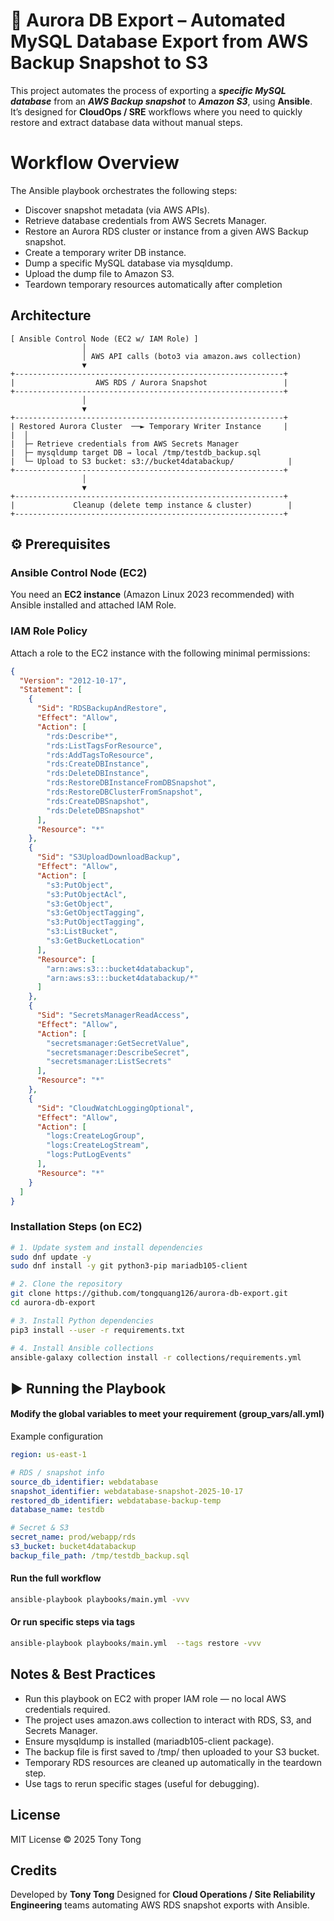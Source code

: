# 🧩 Aurora DB Export – Automated MySQL Database Export from AWS Backup Snapshot to S3

This project automates the process of exporting a ***specific MySQL database*** from an ***AWS Backup snapshot*** to ***Amazon S3***, using **Ansible**.
It’s designed for **CloudOps / SRE** workflows where you need to quickly restore and extract database data without manual steps.

# Workflow Overview
The Ansible playbook orchestrates the following steps:
- Discover snapshot metadata (via AWS APIs).
- Retrieve database credentials from AWS Secrets Manager.
- Restore an Aurora RDS cluster or instance from a given AWS Backup snapshot.
- Create a temporary writer DB instance.
- Dump a specific MySQL database via mysqldump.
- Upload the dump file to Amazon S3.
- Teardown temporary resources automatically after completion

## Architecture 
```pgsql
[ Ansible Control Node (EC2 w/ IAM Role) ]
                │
                │ AWS API calls (boto3 via amazon.aws collection)
                ▼
+------------------------------------------------------------+
|                  AWS RDS / Aurora Snapshot                 |
+------------------------------------------------------------+
                │
                ▼
+------------------------------------------------------------+
| Restored Aurora Cluster  ──► Temporary Writer Instance     |
|  │                                                           
|  ├─ Retrieve credentials from AWS Secrets Manager           
|  ├─ mysqldump target DB → local /tmp/testdb_backup.sql      
|  └─ Upload to S3 bucket: s3://bucket4databackup/            |
+------------------------------------------------------------+
                │
                ▼
+------------------------------------------------------------+
|             Cleanup (delete temp instance & cluster)        |
+------------------------------------------------------------+
```

## ⚙️ Prerequisites
### Ansible Control Node (EC2)
You need an **EC2 instance** (Amazon Linux 2023 recommended) with Ansible installed and attached IAM Role.

### IAM Role Policy
Attach a role to the EC2 instance with the following minimal permissions:
```json
{
  "Version": "2012-10-17",
  "Statement": [
    {
      "Sid": "RDSBackupAndRestore",
      "Effect": "Allow",
      "Action": [
        "rds:Describe*",
        "rds:ListTagsForResource",
        "rds:AddTagsToResource",
        "rds:CreateDBInstance",
        "rds:DeleteDBInstance",
        "rds:RestoreDBInstanceFromDBSnapshot",
        "rds:RestoreDBClusterFromSnapshot",
        "rds:CreateDBSnapshot",
        "rds:DeleteDBSnapshot"
      ],
      "Resource": "*"
    },
    {
      "Sid": "S3UploadDownloadBackup",
      "Effect": "Allow",
      "Action": [
        "s3:PutObject",
        "s3:PutObjectAcl",
        "s3:GetObject",
        "s3:GetObjectTagging",
        "s3:PutObjectTagging",
        "s3:ListBucket",
        "s3:GetBucketLocation"
      ],
      "Resource": [
        "arn:aws:s3:::bucket4databackup",
        "arn:aws:s3:::bucket4databackup/*"
      ]
    },
    {
      "Sid": "SecretsManagerReadAccess",
      "Effect": "Allow",
      "Action": [
        "secretsmanager:GetSecretValue",
        "secretsmanager:DescribeSecret",
        "secretsmanager:ListSecrets"
      ],
      "Resource": "*"
    },
    {
      "Sid": "CloudWatchLoggingOptional",
      "Effect": "Allow",
      "Action": [
        "logs:CreateLogGroup",
        "logs:CreateLogStream",
        "logs:PutLogEvents"
      ],
      "Resource": "*"
    }
  ]
}
```
### Installation Steps (on EC2)
```bash
# 1. Update system and install dependencies
sudo dnf update -y
sudo dnf install -y git python3-pip mariadb105-client

# 2. Clone the repository
git clone https://github.com/tongquang126/aurora-db-export.git
cd aurora-db-export

# 3. Install Python dependencies
pip3 install --user -r requirements.txt

# 4. Install Ansible collections
ansible-galaxy collection install -r collections/requirements.yml

```
## ▶️ Running the Playbook
#### Modify the global variables to meet your requirement (group_vars/all.yml)
Example configuration 
```yaml
region: us-east-1

# RDS / snapshot info
source_db_identifier: webdatabase
snapshot_identifier: webdatabase-snapshot-2025-10-17
restored_db_identifier: webdatabase-backup-temp
database_name: testdb

# Secret & S3
secret_name: prod/webapp/rds
s3_bucket: bucket4databackup
backup_file_path: /tmp/testdb_backup.sql
```

#### Run the full workflow
```bash
ansible-playbook playbooks/main.yml -vvv
```
#### Or run specific steps via tags 
```bash
ansible-playbook playbooks/main.yml  --tags restore -vvv
```

## Notes & Best Practices
- Run this playbook on EC2 with proper IAM role — no local AWS credentials required.
- The project uses amazon.aws collection to interact with RDS, S3, and Secrets Manager.
- Ensure mysqldump is installed (mariadb105-client package).
- The backup file is first saved to /tmp/ then uploaded to your S3 bucket.
- Temporary RDS resources are cleaned up automatically in the teardown step.
- Use tags to rerun specific stages (useful for debugging).
## License
MIT License © 2025 Tony Tong

## Credits
Developed by **Tony Tong**
Designed for **Cloud Operations / Site Reliability Engineering** teams automating AWS RDS snapshot exports with Ansible.